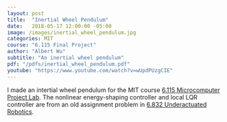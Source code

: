 ```yaml
---
layout: post
title:  "Inertial Wheel Pendulum"
date:   2018-05-17 12:00:00 -05:00
image: /images/inertial_wheel_pendulum.jpg
categories: MIT
course: "6.115 Final Project"
author: "Albert Wu"
subtitle: "An inertial wheel pendulum"
pdf: "/pdfs/inertial_wheel_pendulum.pdf"
youtube: "https://www.youtube.com/watch?v=wUpdPUzgCIE"
---
```

I made an intertial wheel pendulum for the MIT course [6.115 Microcomputer Project Lab](https://web.mit.edu/6.115/www/).
The nonlinear energy-shaping controller and local LQR controller are from an old assignment problem in [6.832 Underactuated Robotics](http://underactuated.csail.mit.edu/).
